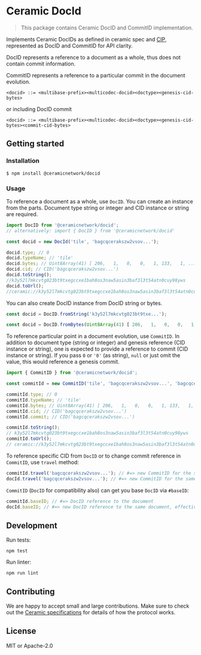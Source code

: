 # Ceramic DocId

> This package contains Ceramic DocID and CommitID implementation.

Implements Ceramic DocIDs as defined in ceramic spec and [CIP](https://github.com/ceramicnetwork/CIP/blob/master/CIPs/CIP-59/CIP-59.md),
represented as DocID and CommitID for API clarity.

DocID represents a reference to a document as a whole, thus does not contain commit information.

CommitID represents a reference to a particular commit in the document evolution.

```
<docid> ::= <multibase-prefix><multicodec-docid><doctype><genesis-cid-bytes>
```

or including DocID commit

```
<docid> ::= <multibase-prefix><multicodec-docid><doctype><genesis-cid-bytes><commit-cid-bytes>
```

## Getting started

### Installation

```
$ npm install @ceramicnetwork/docid
```

### Usage

To reference a document as a whole, use `DocID`. You can create an instance from the parts. Document type string or integer and CID instance or string are required.

```typescript
import DocID from '@ceramicnetwork/docid';
// alternatively: import { DocID } from '@ceramicnetwork/docid'

const docid = new DocId('tile', 'bagcqcerakszw2vsov...');

docid.type; // 0
docid.typeName; // 'tile'
docid.bytes; // Uint8Array(41) [ 206,   1,   0,   0,   1, 133,   1, ...]
docid.cid; // CID('bagcqcerakszw2vsov...')
docid.toString();
//k3y52l7mkcvtg023bt9txegccxe1bah8os3naw5asin3baf3l3t54atn0cuy98yws
docid.toUrl();
//ceramic://k3y52l7mkcvtg023bt9txegccxe1bah8os3naw5asin3baf3l3t54atn0cuy98yws
```

You can also create DocID instance from DocID string or bytes.

```typescript
const docid = DocID.fromString('k3y52l7mkcvtg023bt9txe...');
```

```typescript
const docid = DocID.fromBytes(Uint8Array(41) [ 206,   1,   0,   0,   1, 133,   1, ...])
```

To reference particular point in a document evolution, use `CommitID`.
In addition to document type (string or integer) and genesis reference (CID instance or string),
one is expected to provide a reference to commit (CID instance or string). If you pass `0` or `'0'` (as string), `null`
or just omit the value, this would reference a genesis commit.

```typescript
import { CommitID } from '@ceramicnetwork/docid';

const commitId = new CommitID('tile', 'bagcqcerakszw2vsov...', 'bagcqcerakszw2vsov...');

commitId.type; // 0
commitId.typeName; // 'tile'
commitId.bytes; // Uint8Array(41) [ 206,   1,   0,   0,   1, 133,   1, ...]
commitId.cid; // CID('bagcqcerakszw2vsov...')
commitId.commit; // CID('bagcqcerakszw2vsov...')

commitId.toString();
// k3y52l7mkcvtg023bt9txegccxe1bah8os3naw5asin3baf3l3t54atn0cuy98yws
commitId.toUrl();
// ceramic://k3y52l7mkcvtg023bt9txegccxe1bah8os3naw5asin3baf3l3t54atn0cuy98yws?version=k3y52l7mkcvt...
```

To reference specific CID from `DocID` or to change commit reference in `CommitID`, use `travel` method:

```typescript
commitId.travel('bagcqcerakszw2vsov...'); // #=> new CommitID for the same document
docId.travel('bagcqcerakszw2vsov...'); // #=> new CommitID for the same document
```

`CommitID` (`DocID` for compatibility also) can get you base `DocID` via `#baseID`:

```typescript
commitId.baseID; // #=> DocID reference to the document
docId.baseID; // #=> new DocID reference to the same document, effectively a shallow clone.
```

## Development

Run tests:

```shell
npm test
```

Run linter:

```shell
npm run lint
```

## Contributing

We are happy to accept small and large contributions. Make sure to check out the [Ceramic specifications](https://github.com/ceramicnetwork/specs) for details of how the protocol works.

## License

MIT or Apache-2.0
